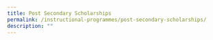 ```yaml
---
title: Post Secondary Scholarships
permalink: /instructional-programmes/post-secondary-scholarships/
description: ""
---
```

